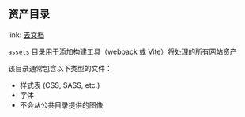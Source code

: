 ## 资产目录

link: [去文档](https://v3.nuxtjs.org/guide/directory-structure/assets)

`assets` 目录用于添加构建工具（webpack 或 Vite）将处理的所有网站资产

该目录通常包含以下类型的文件：
- 样式表 (CSS, SASS, etc.)
- 字体
- 不会从公共目录提供的图像
